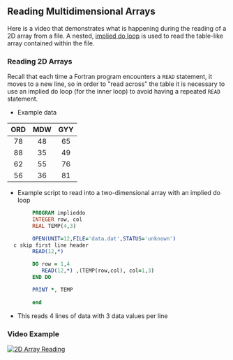 ## Reading Multidimensional Arrays

Here is a video that demonstrates what is happening during the reading of a 2D array from a file. A nested, [implied do loop](../fortran_repetitive_execution/fortran-implied-do-loop.md) is used to read the table-like array contained within the file.

### Reading 2D Arrays

Recall that each time a Fortran program encounters a `READ` statement, it moves to a new line, so in order to "read across" the table it is necessary to use an implied do loop (for the inner loop) to avoid having a repeated `READ` statement.

* Example data

|ORD|MDW|GYY|
|:---:|:---:|:---:|
|78|48|65|
|88|35|49|
|62|55|76|
|56|36|81|

* Example script to read into a two-dimensional array with an implied do loop
```fortran
        PROGRAM implieddo
        INTEGER row, col
        REAL TEMP(4,3)

        OPEN(UNIT=12,FILE='data.dat',STATUS='unknown')
  c skip first line header
        READ(12,*)

        DO row = 1,4
           READ(12,*) ,(TEMP(row,col), col=1,3)
        END DO

        PRINT *, TEMP

        end
```
* This reads 4 lines of data with 3 data values per line

### Video Example
[![2D Array Reading](http://img.youtube.com/vi/2mBjU2dWGeA/0.jpg)](https://www.youtube.com/watch?v=2mBjU2dWGeA)
